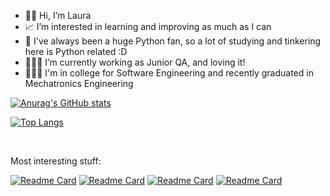 - 👋🏽 Hi, I’m Laura
- 📈 I’m interested in learning and improving as much as I can
- 🐍 I've always been a huge Python fan, so a lot of studying and tinkering here is Python related :D
- 👩🏽‍💻 I’m currently working as Junior QA, and loving it!
- 👩🏽‍🎓 I'm in college for Software Engineering and recently graduated in Mechatronics Engineering

[![Anurag's GitHub stats](https://github-readme-stats.vercel.app/api?username=lauraFCa&theme=tokyonight&hide=stars,contribs)](https://github.com/lauraFCa/github-readme-stats)

[![Top Langs](https://github-readme-stats.vercel.app/api/top-langs/?username=lauraFCa&layout=compact&theme=tokyonight)](https://github.com/lauraFCa/github-readme-stats)

<br>

Most interesting stuff:

[![Readme Card](https://github-readme-stats.vercel.app/api/pin/?username=lauraFCa&repo=gerenciadorPizzaria&theme=material-palenight)](https://github.com/lauraFCa/github-readme-stats)
[![Readme Card](https://github-readme-stats.vercel.app/api/pin/?username=lauraFCa&repo=consumindoAPI&theme=material-palenight)](https://github.com/lauraFCa/github-readme-stats)
[![Readme Card](https://github-readme-stats.vercel.app/api/pin/?username=lauraFCa&repo=Algoritmos&theme=material-palenight)](https://github.com/lauraFCa/github-readme-stats)
[![Readme Card](https://github-readme-stats.vercel.app/api/pin/?username=lauraFCa&repo=react-learning&theme=material-palenight)](https://github.com/lauraFCa/github-readme-stats)

<!---
LauraFCastro/LauraFCastro is a ✨ special ✨ repository because its `README.md` (this file) appears on your GitHub profile.
You can click the Preview link to take a look at your changes.
--->
